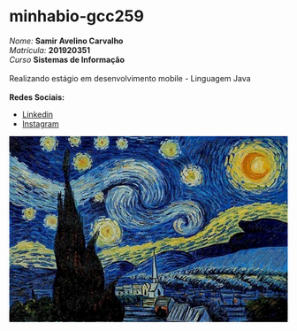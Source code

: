 # minhabio-gcc259
*Nome:* **Samir Avelino Carvalho** <br>
*Matrícula:* **201920351** <br>
*Curso* **Sistemas de Informação** <br>
<br>
Realizando estágio em desenvolvimento mobile - Linguagem Java <br><br>
**Redes Sociais:**
* [Linkedin](https://www.linkedin.com/in/samir-carvalho-861a31209/) 
* [Instagram](https://www.instagram.com/samircarvalho00/)

![Noite Estrelada Van Gogh](noite-estrelada-van-gogh.jpg)
